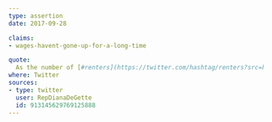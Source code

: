 ```yaml
---
type: assertion
date: 2017-09-28

claims:
- wages-havent-gone-up-for-a-long-time

quote:
  As the number of [#renters](https://twitter.com/hashtag/renters?src=hash) skyrockets, wages remain stagnant. Let's work to end this and [#makerentaffordable](https://twitter.com/hashtag/makerentaffordable?src=hash) in Colorado and across America.
where: Twitter
sources:
- type: twitter
  user: RepDianaDeGette
  id: 913145629769125888
---
```

